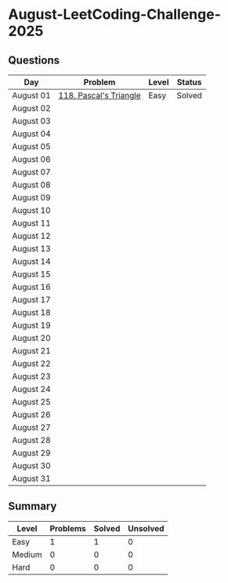 # August-LeetCoding-Challenge-2025


## Questions
| Day | Problem | Level | Status |
| --- | --- | --- | --- |
| August 01 | [118. Pascal's Triangle](https://leetcode.com/problems/pascals-triangle/) | Easy | Solved |
| August 02 | []() |  |  |
| August 03 | []() |  |  |
| August 04 | []() |  |  |
| August 05 | []() |  |  |
| August 06 | []() |  |  |
| August 07 | []() |  |  |
| August 08 | []() |  |  |
| August 09 | []() |  |  |
| August 10 | []() |  |  |
| August 11 | []() |  |  |
| August 12 | []() |  |  |
| August 13 | []() |  |  |
| August 14 | []() |  |  |
| August 15 | []() |  |  |
| August 16 | []() |  |  |
| August 17 | []() |  |  |
| August 18 | []() |  |  |
| August 19 | []() |  |  |
| August 20 | []() |  |  |
| August 21 | []() |  |  |
| August 22 | []() |  |  |
| August 23 | []() |  |  |
| August 24 | []() |  |  |
| August 25 | []() |  |  |
| August 26 | []() |  |  |
| August 27 | []() |  |  |
| August 28 | []() |  |  |
| August 29 | []() |  |  |
| August 30 | []() |  |  |
| August 31 | []() |  |  |


## Summary
| Level  | Problems | Solved | Unsolved |
| ---    | --- | --- | --- |
| Easy   | 1 | 1 | 0 |
| Medium | 0 | 0 | 0 |
| Hard   | 0 | 0 | 0 |
